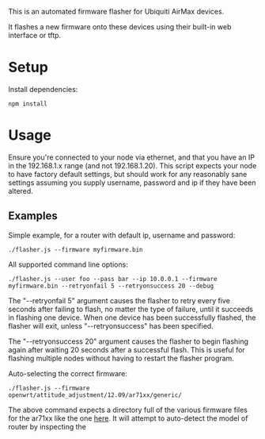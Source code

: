 This is an automated firmware flasher for Ubiquiti AirMax devices.

It flashes a new firmware onto these devices using their built-in web interface or tftp.

# Setup #

Install dependencies:

```
npm install
```

# Usage #

Ensure you're connected to your node via ethernet, and that you have an IP in the 192.168.1.x range (and not 192.168.1.20). This script expects your node to have factory default settings, but should work for any reasonably sane settings assuming you supply username, password and ip if they have been altered.

## Examples ##

Simple example, for a router with default ip, username and password:

```
./flasher.js --firmware myfirmware.bin
```

All supported command line options:

```
./flasher.js --user foo --pass bar --ip 10.0.0.1 --firmware myfirmware.bin --retryonfail 5 --retryonsuccess 20 --debug
```

The "--retryonfail 5" argument causes the flasher to retry every five seconds after failing to flash, no matter the type of failure, until it succeeds in flashing one device. When one device has been successfully flashed, the flasher will exit, unless "--retryonsuccess" has been specified.

The "--retryonsuccess 20" argument causes the flasher to begin flashing again after waiting 20 seconds after a successful flash. This is useful for flashing multiple nodes without having to restart the flasher program.

Auto-selecting the correct firmware:

```
./flasher.js --firmware openwrt/attitude_adjustment/12.09/ar71xx/generic/
```

The above command expects a directory full of the various firmware files for the ar71xx like the one [here](http://downloads.openwrt.org/attitude_adjustment/12.09/ar71xx/generic/). It will attempt to auto-detect the model of router by inspecting the <title> tag on the index.cgi page of the router's web admin interface and look for the correct firmware file for the model in the supplied directory. Currently it will probably work with routers of the following types: Rocket M, Nanobridge M, Nanostation M, Bullet M, Unifi and Unifi Outdoor. Not all of those are tested and it will most definitely not work with any other models without tweaking the select_firmware function in flasher.js.

# Setting up a flashing server #

If you want a server with an ethernet plug that will flash any devices that get connected with your firmware of choice, then you can use the initscript:

```
sudo cp initscript /etc/init.d/ubiflasher
```

Edit the UBIFLASHERPATH and FIRMWARE variables in the script to suit your needs. Then do:

```
sudo chmod 755 /etc/init.d/ubiflasher
sudo update-rc.d ubiflasher defaults
sudo /etc/init.d/ubiflasher start
```
Now the flasher is running, will start automatically on boot, and will flash any connected routers.

Remember to set at least one interface on the server to have a static IP in the range 192.168.1.x and _not_ 192.168.1.20.

## Overlapping subnets ##

If you for some reason must run the flasher on a computer that already has another network interface on a 192.168.1.x network, then you can use the following workaround:

Assuming you have an existing network interface eth0 on a 192.168.1.x network and you want to run ubi-flasher on eth1, then ensure that eth0 is not managed by any fancy automation (like network-manager or ifplugd) and run:

```
sudo ifconfig eth1 down
sudo ip addr add 192.168.1.254 dev eth1
sudo ifconfig eth1 up
sudo ip route add 192.168.1.20 dev eth1 metric 1
sudo ip route add 192.168.1.254 dev eth1 metric 1
```

You probably want to add these commands to the "start()" function in the init script, so they are run on start-up, though take out the "sudo" part before you do.

You may also need to add the line "metric 10" to /etc/network/interfaces in the section for eth0 and run:

```
ifdown eth0 && ifup eth0
```

After setting this up, your server will no longer be able to access 192.168.1.20 nor 192.168.1.254 on the network connected to eth0, nor will computers on those IPs be able to communicate with your server.

# Limitations #

So far, this program has only tested with a Ubiquiti Picostation 2 HP and a Ubiquiti Rocket M5.

It seems that the Picostation 2 HP does not accept firmware images larger than 4 MB via the web upload procedure, even though it has 8 MB of flash. This is likely the case with all of the previous generation (802.11g) Ubiquiti AirMax gear. This is not an issue on the newer generation (802.11n) gear. You can still flash the older Ubiquiti gear with > 4 MB images using tftp, but this program does not support tftp.

If the AirMax device has never been configured, then the flasher configures it to English for language and United States for country. This is not a problem if you're flashing e.g. OpenWRT, since that will override these settings.

# Known issues #

Currently there is a bug in the request library that causes the content-length to not be automatically calculated for multi-part posts. For this reason, ubiquiti-flasher is using [a patched version](https://github.com/juul/request) of request from for now.

# ToDo #

Could use some more descriptive error messages. Especially with regards to wrong username, password or ip.

More testing would be nice.

# License, Copyright and Trademarks #

This software is licensed under the GPLv3. Copyright 2014 Marc Juul.

Ubiquiti, AirMax, Picostation, Rocket M, Nanobridge M, Nanostation M, Bullet M, Unifi and Unifi Outdoor are registered trademarks of Ubiquiti Networks, Inc. Neither this program, nor its author, have any affiliation with Ubiquiti Networks, Inc.

# Appreciation #

If you appreciate this program, then you can [tip me with recurring micro-donations on GitTip](https://www.gittip.com/juul/), or [tip me with one-off donations on Flattr](https://flattr.com/profile/juul). This helps me spend all of my time making useful free and open source things :)